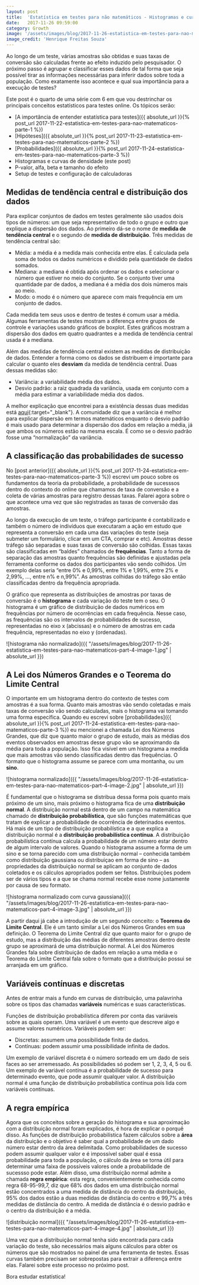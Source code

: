 ```yaml
---
layout: post
title:  'Estatística em testes para não matemáticos - Histogramas e curvas de densidade'
date:   2017-11-26 09:59:00
category: Growth
image: '/assets/images/blog/2017-11-26-estatistica-em-testes-para-nao-matematicos-part-4-featured.jpg'
image_credit: 'Henrique Freitas Souza'
---
```


Ao longo de um teste, várias amostras são obtidas e suas taxas de conversão são calculadas frente ao efeito induzido pelo pesquisador. O próximo passo é agrupar e classificar esses dados de tal forma que seja possível tirar as informações necessárias para inferir dados sobre toda a população. Como exatamente isso acontece e qual sua importância para a execução de testes?

<!--more-->

Este post é o quarto de uma série com 6 em que vou destrinchar os principais conceitos estatísticos para testes online. Os tópicos serão:

- [A importância de entender estatística para testes]({{ absolute_url }}{% post_url 2017-11-22-estatistica-em-testes-para-nao-matematicos-parte-1 %})
- [Hipóteses]({{ absolute_url }}{% post_url 2017-11-23-estatistica-em-testes-para-nao-matematicos-parte-2 %})
- [Probabilidades]({{ absolute_url }}{% post_url 2017-11-24-estatistica-em-testes-para-nao-matematicos-parte-3 %})
- Histogramas e curvas de densidade (este post)
- P-valor, alfa, beta e tamanho do efeito
- Setup de testes e configuração de calculadoras

## Medidas de tendência central e distribuição dos dados

Para explicar conjuntos de dados em testes geralmente são usados dois tipos de números: um que seja representativo de todo o grupo e outro que explique a dispersão dos dados. Ao primeiro dá-se o nome de **medida de tendência central** e o segundo de **medida de distribuição**. Três medidas de tendência central são:

- Média: a média é a medida mais conhecida entre elas. É calculada pela soma de todos os dados numéricos e dividido pela quantidade de dados somados.
- Mediana: a mediana é obtida após ordenar os dados e selecionar o número que estiver no meio do conjunto. Se o conjunto tiver uma quantidade par de dados, a mediana é a média dos dois números mais ao meio.
- Modo: o modo é o número que aparece com mais frequência em um conjunto de dados.

Cada medida tem seus usos e dentro de testes é comum usar a média. Algumas ferramentas de testes mostram a diferença entre grupos de controle e variações usando gráficos de boxplot. Estes gráficos mostram a dispersão dos dados em quatro quadrantes e a medida de tendência central usada é a mediana.

Além das medidas de tendência central existem as medidas de distribuição de dados. Entender a forma como os dados se distribuem é importante para calcular o quanto eles **desviam** da medida de tendência central. Duas dessas medidas são:

- Variância: a variabilidade média dos dados.
- Desvio padrão: a raiz quadrada da variância, usada em conjunto com a média para estimar a variabilidade média dos dados.

A melhor explicação que encontrei para a existência dessas duas medidas está [aqui](https://stats.stackexchange.com/questions/35123/whats-the-difference-between-variance-and-standard-deviation){:target="\_blank"}. A comunidade diz que a variância é melhor para explicar dispersão em termos matemáticos enquanto o desvio padrão é mais usado para determinar a dispersão dos dados em relação a média, já que ambos os números estão na mesma escala. É como se o desvio padrão fosse uma “normalização” da variância.

## A classificação das probabilidades de sucesso

No [post anterior]({{ absolute_url }}{% post_url 2017-11-24-estatistica-em-testes-para-nao-matematicos-parte-3 %}) escrevi um pouco sobre os fundamentos da teoria da probabilidade, a probabilidade de sucesssos dentro do contexto do online que chamamos de taxa de conversão e a coleta de várias amostras para registro dessas taxas. Falarei agora sobre o que acontece uma vez que são registradas as taxas de conversão das amostras.

Ao longo da execução de um teste, o tráfego participante é contabilizado e também o número de indivíduos que executaram a ação em estudo que representa a conversão em cada uma das variações do teste (seja submeter um formulário, clicar em um CTA, comprar e etc). Amostras desse tráfego são separadas e suas taxas de conversão são colhidas. Essas taxas são classificadas em “baldes” chamados de **frequências**. Tanto a forma de separação das amostras quanto frequências são definidas e ajustadas pela ferramenta conforme os dados dos participantes vão sendo colhidos. Um exemplo delas seria “entre 0% e 0,99%, entre 1% e 1,99%, entre 2% e 2,99%, ..., entre n% e n,99%”. As amostras colhidas do tráfego são então classificadas dentro da frequência apropriada.

O gráfico que representa as distribuições de amostras por taxas de conversão é o **histograma** e cada variação do teste tem o seu. O histograma é um gráfico de distribuição de dados numéricos em frequências por número de ocorrências em cada frequência. Nesse caso, as frequências são os intervalos de probabilidades de sucesso, representadas no eixo x (abcissas) e o número de amostras em cada frequência, representadas no eixo y (ordenadas).

![histograma não normalizado]({{ "/assets/images/blog/2017-11-26-estatistica-em-testes-para-nao-matematicos-part-4-image-1.jpg" | absolute_url }})

## A Lei dos Números Grandes e o Teorema do Limite Central

O importante em um histograma dentro do contexto de testes com amostras é a sua forma. Quanto mais amostras vão sendo coletadas e mais taxas de conversão vão sendo calculadas, mais o histograma vai tomando uma forma específica. Quando eu escrevi sobre [probabilidades]({{ absolute_url }}{% post_url 2017-11-24-estatistica-em-testes-para-nao-matematicos-parte-3 %}) eu mencionei a chamada Lei dos Números Grandes, que diz que quanto maior o grupo de estudo, mais as médias dos eventos observados em amostras desse grupo vão se aproximando da média para toda a população. Isso fica visível em um histograma a medida que mais amostras vão sendo classificadas dentro das frequências. O formato que o histograma assume se parece com uma montanha, ou um **sino**.

![histograma normalizado]({{ "/assets/images/blog/2017-11-26-estatistica-em-testes-para-nao-matematicos-part-4-image-2.jpg" | absolute_url }})

É fundamental que o histograma se distribua dessa forma pois quanto mais próximo de um sino, mais próximo o histograma fica de uma **distribuição normal**. A distribuição normal está dentro de um campo na matemática chamado de **distribuição probabilística**, que são funções matemáticas que tratam de explicar a probabilidade de ocorrência de deterinados eventos. Há mais de um tipo de distribuição probabilística e a que explica a distribuição normal é a **distribuição probabilística contínua**. A distribuição probabilística contínua calcula a probabilidade de um número estar dentro de algum intervalo de valores. Quando o histograma assume a forma de um sino e se torna parecido com uma distribuição normal – conhecida também como distribuição gaussiana ou distribuiçao em forma de sino – as propriedades da distribuição normal se aplicam ao conjunto de dados coletados e os cálculos apropriados podem ser feitos. Distribuições podem ser de vários tipos e a que se chama normal recebe esse nome justamente por causa de seu formato.

![histograma normalizado com curva gaussiana]({{ "/assets/images/blog/2017-11-26-estatistica-em-testes-para-nao-matematicos-part-4-image-3.jpg" | absolute_url }})

A partir daqui já cabe a introdução de um segundo conceito: o **Teorema do Limite Central**. Ele é um tanto similar a Lei dos Números Grandes em sua definição. O Teorema do Limite Central diz que quanto maior for o grupo de estudo, mas a distribuição das médias de diferentes amostras dentro deste grupo se aproximará de uma distribuição normal. A Lei dos Números Grandes fala sobre distribuição de dados em relação a uma média e o Teorema do Limite Central fala sobre o formato que a distribuição possui se arranjada em um gráfico.

## Variáveis contínuas e discretas

Antes de entrar mais a fundo em curvas de distribuição, uma palavrinha sobre os tipos das chamadas **variáveis** numéricas e suas características.

Funções de distribuição probabilística diferem por conta das variáveis sobre as quais operam. Uma variável é um evento que descreve algo e assume valores numéricos. Variáveis podem ser:

- Discretas: assumem uma possibilidade finita de dados.
- Contínuas: podem assumir uma possibilidade infinita de dados.

Um exemplo de variável discreta é o número sorteado em um dado de seis faces ao ser arremessado. As possibilidades só podem ser 1, 2, 3, 4, 5 ou 6. Um exemplo de variável contínua é a probabilidade de sucesso para determinado evento, que pode assumir qualquer valor. A distribuição normal é uma função de distribuição probabilística contínua pois lida com variáveis contínuas.

## A regra empírica

Agora que os conceitos sobre a geração do histograma e sua aproximação com a distribuição normal foram explicados, é hora de explicar o porquê disso. As funções de distribuição probabilística fazem cálculos sobre a **área** da distribuição e o objetivo é saber qual a probabilidade de um dado número estar dentro da área delimitada. Como probabilidades de sucesso podem assumir qualquer valor e é impossível saber qual é essa probabilidade para toda a população, o cálculo da área se torna útil para determinar uma faixa de possíveis valores onde a probabilidade de sucessso pode estar. Além disso, uma distribuição normal admite a chamada **regra empírica**: esta regra, convenientemente conhecida como regra 68-95-99,7, diz que 68% dos dados em uma distribuição normal estão concentrados a uma medida de distância do centro da distribuição, 95% dos dados estão a duas medidas de distância do centro e 99,7% a três medidas de distância do centro. A medida de distância é o desvio padrão e o centro da distribuição é a média.

![distribuição normal]({{ "/assets/images/blog/2017-11-26-estatistica-em-testes-para-nao-matematicos-part-4-image-4.jpg" | absolute_url }})

Uma vez que a distribuição normal tenha sido encontrada para cada variação do teste, são necessários mais alguns cálculos para obter os números que são mostrados no painel de uma ferramenta de testes. Essas curvas também precisam ser sobrepostas para extrair a diferença entre elas. Falarei sobre este processo no próximo post.

Bora estudar estatística!

